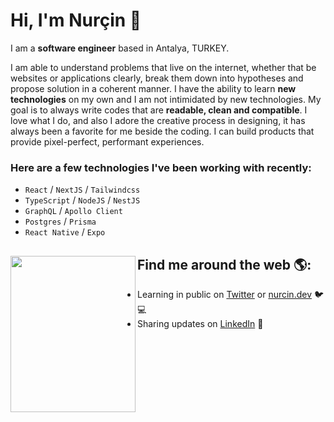 # Hi, I'm Nurçin 🦄

I am a <b>software engineer</b> based in Antalya, TURKEY.

I am able to understand problems that live on the internet, whether that be websites or applications clearly, break them down into hypotheses and propose solution in a coherent manner. I have the ability to learn <b>new technologies</b> on my own and I am not intimidated by new technologies. My goal is to always write codes that are <b>readable, clean and compatible</b>. I love what I do, and also I adore the creative process in designing, it has always been a favorite for me beside the coding. I can build products that provide pixel-perfect, performant experiences.

### Here are a few technologies I've been working with recently:

- `React` / `NextJS` / `Tailwindcss`
- `TypeScript` / `NodeJS` / `NestJS`
- `GraphQL` / `Apollo Client`
- `Postgres` / `Prisma`
- `React Native` / `Expo`


## Find me around the web 🌎: <a href="https://icons8.com/illustrations/author/zD2oqC8lLBBA"><img align="left" width="200" height="250" src="https://user-images.githubusercontent.com/20209512/192349988-917a9a67-db57-4ff2-a0e7-fc7083f6e1e3.png"></a>
- Learning in public on <a href="https://www.twitter.com/nurcinozer">Twitter</a> or <a href="https://www.nurcin.dev">nurcin.dev</a> 🐦💻
- Sharing updates on <a href="https://www.linkedin.com/in/nurcin/">LinkedIn</a> 💼

